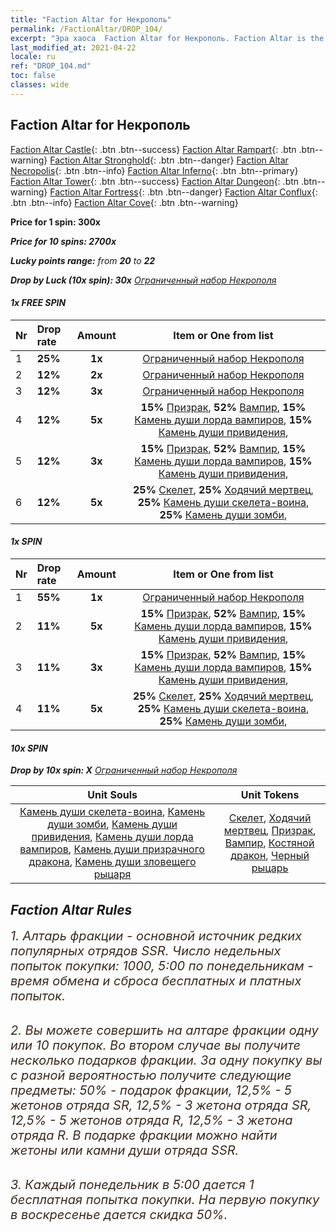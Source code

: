 ```yaml
---
title: "Faction Altar for Некрополь"
permalink: /FactionAltar/DROP_104/
excerpt: "Эра хаоса  Faction Altar for Некрополь. Faction Altar is the primary method for obtaining SSR units from the popular faction. Limited to 1,000 purchases each week. The popular faction changes at 05:00 every Monday. Purchase attempts and free purchase attempts will also reset then."
last_modified_at: 2021-04-22
locale: ru
ref: "DROP_104.md"
toc: false
classes: wide
---
```


##  Faction Altar for **Некрополь**

  [Faction Altar Castle](/ru/FactionAltar/DROP_101/){: .btn .btn--success} [Faction Altar Rampart](/ru/FactionAltar/DROP_102/){: .btn .btn--warning} [Faction Altar Stronghold](/ru/FactionAltar/DROP_103/){: .btn .btn--danger} [Faction Altar Necropolis](/ru/FactionAltar/DROP_104/){: .btn .btn--info} [Faction Altar Inferno](/ru/FactionAltar/DROP_105/){: .btn .btn--primary} [Faction Altar Tower](/ru/FactionAltar/DROP_106/){: .btn .btn--success} [Faction Altar Dungeon](/ru/FactionAltar/DROP_107/){: .btn .btn--warning} [Faction Altar Fortress](/ru/FactionAltar/DROP_108/){: .btn .btn--danger} [Faction Altar Conflux](/ru/FactionAltar/DROP_109/){: .btn .btn--info} [Faction Altar Cove](/ru/FactionAltar/DROP_112/){: .btn .btn--warning} 

  **Price for 1 spin: 300x** <i class="fas fa-gem"/>

  **Price for 10 spins: 2700x** <i class="fas fa-gem"/>

  **Lucky points range:** from **20** to **22**

  **Drop by Luck (10x spin): 30x** [Ограниченный набор Некрополя](/ItemsRU/con_2138/)

####  1x FREE SPIN 

  |    Nr    |  Drop rate  |  Amount   |   Item or One from list  |
  |:---------|:------------|:---------:|:------------------------:|
  | 1 | **25%** | **1x** | [Ограниченный набор Некрополя](/ItemsRU/con_2138/) |
  | 2 | **12%** | **2x** | [Ограниченный набор Некрополя](/ItemsRU/con_2138/) |
  | 3 | **12%** | **3x** | [Ограниченный набор Некрополя](/ItemsRU/con_2138/) |
  | 4 | **12%** | **5x** |  **15%** [Призрак](/ItemsRU/unt_210/),  **52%** [Вампир](/ItemsRU/unt_211/),  **15%** [Камень души лорда вампиров](/ItemsRU/unt_300/),  **15%** [Камень души привидения](/ItemsRU/unt_299/),  |
  | 5 | **12%** | **3x** |  **15%** [Призрак](/ItemsRU/unt_210/),  **52%** [Вампир](/ItemsRU/unt_211/),  **15%** [Камень души лорда вампиров](/ItemsRU/unt_300/),  **15%** [Камень души привидения](/ItemsRU/unt_299/),  |
  | 6 | **12%** | **5x** |  **25%** [Скелет](/ItemsRU/unt_208/),  **25%** [Ходячий мертвец](/ItemsRU/unt_209/),  **25%** [Камень души скелета-воина](/ItemsRU/unt_297/),  **25%** [Камень души зомби](/ItemsRU/unt_298/),  |


####  1x SPIN 

  |    Nr    |  Drop rate  |  Amount   |   Item or One from list  |
  |:---------|:------------|:---------:|:------------------------:|
  | 1 | **55%** | **1x** | [Ограниченный набор Некрополя](/ItemsRU/con_2138/) |
  | 2 | **11%** | **5x** |  **15%** [Призрак](/ItemsRU/unt_210/),  **52%** [Вампир](/ItemsRU/unt_211/),  **15%** [Камень души лорда вампиров](/ItemsRU/unt_300/),  **15%** [Камень души привидения](/ItemsRU/unt_299/),  |
  | 3 | **11%** | **3x** |  **15%** [Призрак](/ItemsRU/unt_210/),  **52%** [Вампир](/ItemsRU/unt_211/),  **15%** [Камень души лорда вампиров](/ItemsRU/unt_300/),  **15%** [Камень души привидения](/ItemsRU/unt_299/),  |
  | 4 | **11%** | **5x** |  **25%** [Скелет](/ItemsRU/unt_208/),  **25%** [Ходячий мертвец](/ItemsRU/unt_209/),  **25%** [Камень души скелета-воина](/ItemsRU/unt_297/),  **25%** [Камень души зомби](/ItemsRU/unt_298/),  |


####  10x SPIN 

  **Drop by 10x spin: X** [Ограниченный набор Некрополя](/ItemsRU/con_2138/)

  |    Unit Souls    |  Unit Tokens  |
  |:----------------:|:-------------:|
  | [Камень души скелета-воина](/ItemsRU/unt_297/), [Камень души зомби](/ItemsRU/unt_298/), [Камень души привидения](/ItemsRU/unt_299/), [Камень души лорда вампиров](/ItemsRU/unt_300/), [Камень души призрачного дракона](/ItemsRU/unt_303/), [Камень души зловещего рыцаря](/ItemsRU/unt_302/) | [Скелет](/ItemsRU/unt_208/), [Ходячий мертвец](/ItemsRU/unt_209/), [Призрак](/ItemsRU/unt_210/), [Вампир](/ItemsRU/unt_211/), [Костяной дракон](/ItemsRU/unt_214/), [Черный рыцарь](/ItemsRU/unt_213/) |



## Faction Altar Rules

  <span style="color: #3c2a1e;font-size:20px">1. Алтарь фракции - основной источник редких популярных отрядов SSR. Число недельных попыток покупки: 1000, 5:00 по понедельникам - время обмена и сброса бесплатных и платных попыток.</span><br/>

<br/>  <span style="color: #3c2a1e;font-size:20px">2. Вы можете совершить на алтаре фракции одну или 10 покупок. Во втором случае вы получите несколько подарков фракции. За одну покупку вы с разной вероятностью получите следующие предметы: 50% - подарок фракции, 12,5% - 5 жетонов отряда SR, 12,5% - 3 жетона отряда SR, 12,5% - 5 жетонов отряда R, 12,5% - 3 жетона отряда R. В подарке фракции можно найти жетоны или камни души отряда SSR.</span>

<br/>  <span style="color: #3c2a1e;font-size:20px">3. Каждый понедельник в 5:00 дается 1 бесплатная попытка покупки. На первую покупку в воскресенье дается скидка 50%.</span><br/>

<br/>